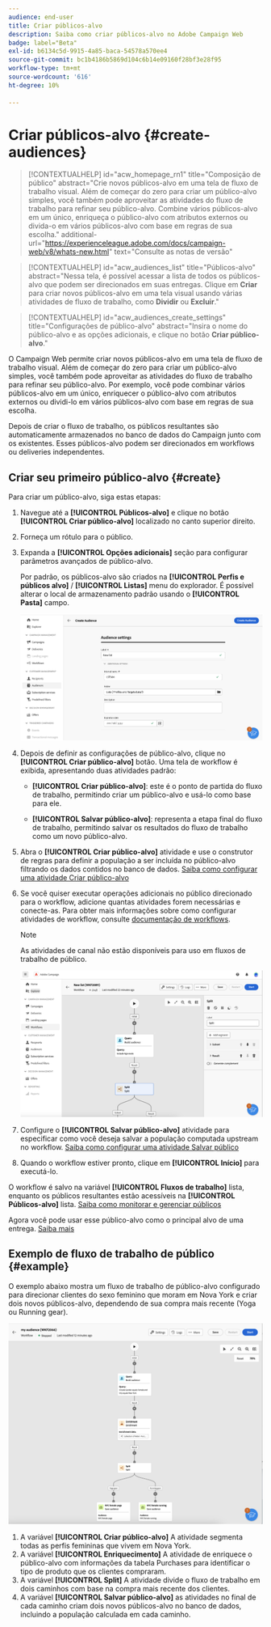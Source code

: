 ```yaml
---
audience: end-user
title: Criar públicos-alvo
description: Saiba como criar públicos-alvo no Adobe Campaign Web
badge: label="Beta"
exl-id: b6134c5d-9915-4a85-baca-54578a570ee4
source-git-commit: bc1b4186b5869d104c6b14e09160f28bf3e28f95
workflow-type: tm+mt
source-wordcount: '616'
ht-degree: 10%

---
```


# Criar públicos-alvo {#create-audiences}



>[!CONTEXTUALHELP]
>id="acw_homepage_rn1"
>title="Composição de público"
>abstract="Crie novos públicos-alvo em uma tela de fluxo de trabalho visual. Além de começar do zero para criar um público-alvo simples, você também pode aproveitar as atividades do fluxo de trabalho para refinar seu público-alvo. Combine vários públicos-alvo em um único, enriqueça o público-alvo com atributos externos ou divida-o em vários públicos-alvo com base em regras de sua escolha."
>additional-url="https://experienceleague.adobe.com/docs/campaign-web/v8/whats-new.html" text="Consulte as notas de versão"


>[!CONTEXTUALHELP]
>id="acw_audiences_list"
>title="Públicos-alvo"
>abstract="Nessa tela, é possível acessar a lista de todos os públicos-alvo que podem ser direcionados em suas entregas. Clique em **Criar** para criar novos públicos-alvo em uma tela visual usando várias atividades de fluxo de trabalho, como **Dividir** ou **Excluir**."

>[!CONTEXTUALHELP]
>id="acw_audiences_create_settings"
>title="Configurações de público-alvo"
>abstract="Insira o nome do público-alvo e as opções adicionais, e clique no botão **Criar público-alvo**."

O Campaign Web permite criar novos públicos-alvo em uma tela de fluxo de trabalho visual. Além de começar do zero para criar um público-alvo simples, você também pode aproveitar as atividades do fluxo de trabalho para refinar seu público-alvo. Por exemplo, você pode combinar vários públicos-alvo em um único, enriquecer o público-alvo com atributos externos ou dividi-lo em vários públicos-alvo com base em regras de sua escolha.

Depois de criar o fluxo de trabalho, os públicos resultantes são automaticamente armazenados no banco de dados do Campaign junto com os existentes. Esses públicos-alvo podem ser direcionados em workflows ou deliveries independentes.

## Criar seu primeiro público-alvo {#create}

Para criar um público-alvo, siga estas etapas:

1. Navegue até a **[!UICONTROL Públicos-alvo]** e clique no botão **[!UICONTROL Criar público-alvo]** localizado no canto superior direito.
1. Forneça um rótulo para o público.
1. Expanda a **[!UICONTROL Opções adicionais]** seção para configurar parâmetros avançados de público-alvo.

   Por padrão, os públicos-alvo são criados na **[!UICONTROL Perfis e públicos alvo]** / **[!UICONTROL Listas]** menu do explorador. É possível alterar o local de armazenamento padrão usando o **[!UICONTROL Pasta]** campo.

   ![](assets/audiences-settings.png)

1. Depois de definir as configurações de público-alvo, clique no **[!UICONTROL Criar público-alvo]** botão. Uma tela de workflow é exibida, apresentando duas atividades padrão:

   * **[!UICONTROL Criar público-alvo]**: este é o ponto de partida do fluxo de trabalho, permitindo criar um público-alvo e usá-lo como base para ele.

   * **[!UICONTROL Salvar público-alvo]**: representa a etapa final do fluxo de trabalho, permitindo salvar os resultados do fluxo de trabalho como um novo público-alvo.

1. Abra o **[!UICONTROL Criar público-alvo]** atividade e use o construtor de regras para definir a população a ser incluída no público-alvo filtrando os dados contidos no banco de dados. [Saiba como configurar uma atividade Criar público-alvo](../workflows/activities/build-audience.md)

1. Se você quiser executar operações adicionais no público direcionado para o workflow, adicione quantas atividades forem necessárias e conecte-as. Para obter mais informações sobre como configurar atividades de workflow, consulte [documentação de workflows](../workflows/activities/about-activities.md).

   >[!NOTE]
   >
   >As atividades de canal não estão disponíveis para uso em fluxos de trabalho de público.

   ![](assets/audience-creation-canvas.png)

1. Configure o **[!UICONTROL Salvar público-alvo]** atividade para especificar como você deseja salvar a população computada upstream no workflow. [Saiba como configurar uma atividade Salvar público](../workflows/activities/save-audience.md)

1. Quando o workflow estiver pronto, clique em **[!UICONTROL Início]** para executá-lo.

O workflow é salvo na variável **[!UICONTROL Fluxos de trabalho]** lista, enquanto os públicos resultantes estão acessíveis na **[!UICONTROL Públicos-alvo]** lista. [Saiba como monitorar e gerenciar públicos](manage-audience.md)

Agora você pode usar esse público-alvo como o principal alvo de uma entrega. [Saiba mais](add-audience.md)

## Exemplo de fluxo de trabalho de público {#example}

O exemplo abaixo mostra um fluxo de trabalho de público-alvo configurado para direcionar clientes do sexo feminino que moram em Nova York e criar dois novos públicos-alvo, dependendo de sua compra mais recente (Yoga ou Running gear).

![](assets/audiences-example.png)

1. A variável **[!UICONTROL Criar público-alvo]** A atividade segmenta todas as perfis femininas que vivem em Nova York.
1. A variável **[!UICONTROL Enriquecimento]** A atividade de enriquece o público-alvo com informações da tabela Purchases para identificar o tipo de produto que os clientes compraram.
1. A variável **[!UICONTROL Split]** A atividade divide o fluxo de trabalho em dois caminhos com base na compra mais recente dos clientes.
1. A variável **[!UICONTROL Salvar público-alvo]** as atividades no final de cada caminho criam dois novos públicos-alvo no banco de dados, incluindo a população calculada em cada caminho.

